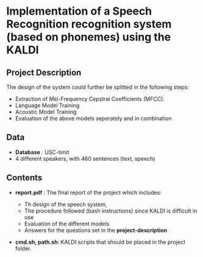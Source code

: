 # Implementation of a Speech Recognition recognition system (based on phonemes) using the KALDI
## Project Description
The design of the system could further be splitted in the following steps:
* Extraction of Mel-Frequency Cepstral Coefficients (MFCC).
* Language Model Training
* Acoustic Model Training
* Evaluation of the above models seperately and in combination

## Data
* **Database** : USC-timit
* 4 different speakers, with 460 sentences (text, speech) 

## Contents 
* **report.pdf** : The final report of the project which includes:
  * Th design of the speech system, 
  * The procedure followed (bash instructions) since KALDI is difficult in use
  * Evaluation of the different models
  * Answers for the questions set in the **project-description**
  
* **cmd.sh, path.sh**: KALDI scripts that should be placed in the project folder.
